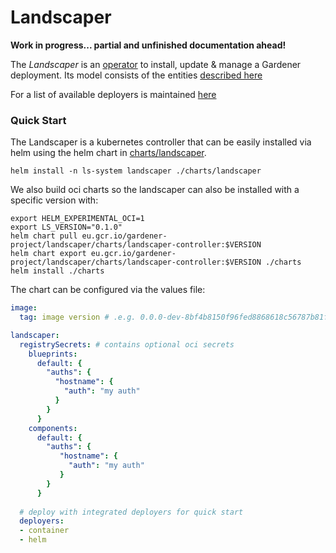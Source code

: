 # Landscaper
**Work in progress... partial and unfinished documentation ahead!**

The _Landscaper_ is an [operator](https://kubernetes.io/docs/concepts/extend-kubernetes/operator/) to install, update & manage a Gardener deployment.
Its model consists of the entities [described here](docs/Entities.md)

For a list of available deployers is maintained [here](docs/deployer)

### Quick Start

The Landscaper is a kubernetes controller that can be easily installed via helm using the helm chart in [charts/landscaper](charts/landscaper).

```
helm install -n ls-system landscaper ./charts/landscaper
```

We also build oci charts so the landscaper can also be installed with a specific version with:
```
export HELM_EXPERIMENTAL_OCI=1
export LS_VERSION="0.1.0"
helm chart pull eu.gcr.io/gardener-project/landscaper/charts/landscaper-controller:$VERSION
helm chart export eu.gcr.io/gardener-project/landscaper/charts/landscaper-controller:$VERSION ./charts
helm install ./charts
```

The chart can be configured via the values file:
```yaml
image:
  tag: image version # .e.g. 0.0.0-dev-8bf4b8150f96fed8868618c56787b81fa4e095e6

landscaper:
  registrySecrets: # contains optional oci secrets
    blueprints:
      default: {
        "auths": {
          "hostname": {
            "auth": "my auth"
          }
        }
      }
    components:
      default: {
        "auths": {
           "hostname": {
             "auth": "my auth"
           }
        }
      }
  
  # deploy with integrated deployers for quick start
  deployers: 
  - container
  - helm
```
